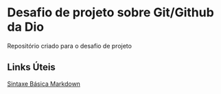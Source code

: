 # Desafio de projeto sobre Git/Github da Dio
Repositório criado para o desafio de projeto

## Links Úteis
[Sintaxe Básica Markdown](https://www.markdownguide.org/basic-syntax/)
